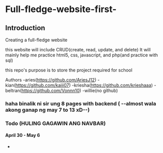 # Full-fledge-website-first-

## Introduction

Creating a full-fledge website

this website will include CRUD(create, read, update, and delete)
It will mainly help me practice html5, css, javascript, and php(and practice with sql)

this repo's purpose is to store the project required for school

Authors
-aries(https://github.com/AriesJ12)
-kian(https://github.com/kaiii07)
-kriesha(https://github.com/krieshaaa)
-beltran(https://github.com/Vonnn10)
-willie(no github)

### haha binalik ni sir ung 8 pages with backend ( --almost wala akong ganap ng may 7 to 13 xD--)


### Todo (HULING GAGAWIN ANG NAVBAR)
#### April 30 - May 6
- 


